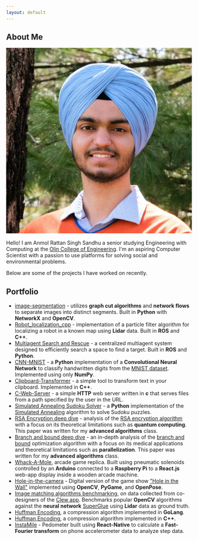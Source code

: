 ```yaml
---
layout: default
---
```


## About Me

<img class="profile-picture" src="profile.jpg" alt="A picture of Anmol Rattan Singh Sandhu">

Hello! I am Anmol Rattan Singh Sandhu a senior studying Engineering with Computing at the <a href="https://www.olin.edu">Olin College of Engineering</a>. I'm an aspiring Computer Scientist with a passion to use platforms for solving social and environmental problems.

Below are some of the projects I have worked on recently.

## Portfolio

- [image-segmentation](https://github.com/MarcEftimie/image-segmentation/tree/main) - utilizes **graph cut algorithms** and **network flows** to separate images into distinct segments. Built in **Python** with **NetworkX** and **OpenCV**.
- [Robot_localization_cpp](https://github.com/richardli03/robot_localization_cpp) - implementation of a particle filter algorithm for localizing a robot in a known map using **Lidar** data. Built in **ROS** and **C++**.
- [Multiagent Search and Rescue](https://sites.google.com/view/comprobo23-search-and-rescue/home) - a centralized multiagent system designed to efficiently search a space to find a target. Built in **ROS** and **Python**.
- [CNN-MNIST](https://github.com/mtong1/CNN-MNIST) - a **Python** implementation of a **Convolutional Neural Network** to classify handwritten digits from the [MNIST dataset](http://yann.lecun.com/exdb/mnist/). Implemented using only **NumPy**.
- [Clipboard-Transformer](https://github.com/olincollege/clipboard-transformer) - a simple tool to transform text in your clipboard. Implemented in **C++**.
- [C-Web-Server](https://github.com/olincollege/C-web-server) - a simple **HTTP** web server written in **c** that serves files from a path specified by the user in the URL.
- [Simulated Annealing Sudoku Solver](https://github.com/AnmolRattanSingh/sudoku-solver) - a **Python** implementation of the [Simulated Annealing](https://en.wikipedia.org/wiki/Simulated_annealing) algorithm to solve Sudoku puzzles.
- [RSA Encryption deep dive](https://drive.google.com/file/d/1ALYc75TGjUVUBroIIlnw8Xg43m9ouk4j/view?usp=share_link) - analysis of the [RSA encryption algorithm](https://en.wikipedia.org/wiki/RSA_(cryptosystem)) with a focus on its theoretical limitations such as **quantum computing**. This paper was written for my **advanced algorithms** class.
- [Branch and bound deep dive](https://drive.google.com/file/d/1WfjDEiEAgP5eJa9nEzbPKYQlnItBhuQb/view?usp=sharing) - an in-depth analysis of the [branch and bound](https://en.wikipedia.org/wiki/Branch_and_bound#Optimization_Example) optimization algorithm with a focus on its medical applications and theoretical limitations such as **parallelization**. This paper was written for my **advanced algorithms** class.
- [Whack-A-Mole](https://whackamole.yammer.me), arcade game replica. Built using pneumatic solenoids controlled by an **Arduino** connected to a **Raspberry Pi** to a **React.js** web-app display inside a wooden arcade machine.
- [Hole-in-the-camera](https://olincollege.github.io/hole-in-the-camera/) - Digital version of the game show ["Hole in the Wall"](https://en.wikipedia.org/wiki/Hole_in_the_Wall_(American_game_show)) implemented using **OpenCV**, **PyGame**, and **OpenPose**.
- [Image matching algorithms benchmarking](https://github.com/occamLab/MatchingBenchmarking), on data collected from co-designers of the [Clew app](http://www.clewapp.org). Benchmarks popular **OpenCV** algorithms against the **neural network** [SuperGlue](https://arxiv.org/abs/1911.11763) using **Lidar** data as ground truth.
- [Huffman Encoding](https://github.com/VedaantKuchhal/Huffman), a compression algorithm implemented in **GoLang**.
- [Huffman Encoding](https://github.com/AnmolRattanSingh/Huffman-Encoding-CPP), a compression algorithm implemented in **C++**.
- [InstaMile](https://sites.google.com/view/instamile/home?authuser=0) - Pedometer built using **React-Native** to calculate a **Fast-Fourier transform** on phone accelerometer data to analyze step data.
